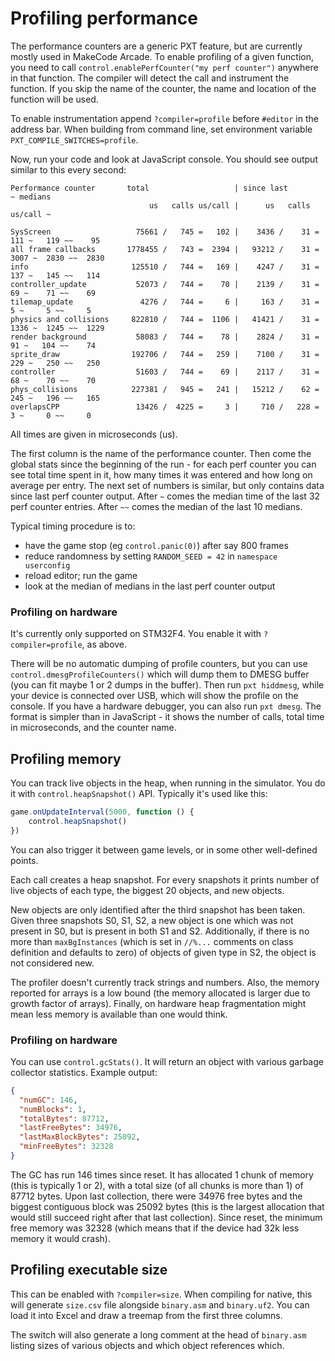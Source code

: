 # Profiling performance

The performance counters are a generic PXT feature, but are currently mostly used in MakeCode Arcade.
To enable profiling of a given function, you need to call `control.enablePerfCounter("my perf counter")`
anywhere in that function.
The compiler will detect the call and instrument the function.
If you skip the name of the counter, the name and location of the function will be used.

To enable instrumentation append `?compiler=profile` before `#editor` in the address bar.
When building from command line, set environment variable `PXT_COMPILE_SWITCHES=profile`.

Now, run your code and look at JavaScript console. You should see output similar to this
every second:

```
Performance counter       total                   | since last              ~ medians
                               us   calls us/call |      us   calls us/call ~ 

SysScreen                   75661 /   745 =   102 |    3436 /    31 =   111 ~   119 ~~    95
all frame callbacks       1778455 /   743 =  2394 |   93212 /    31 =  3007 ~  2830 ~~  2830
info                       125510 /   744 =   169 |    4247 /    31 =   137 ~   145 ~~   114
controller_update           52073 /   744 =    70 |    2139 /    31 =    69 ~    71 ~~    69
tilemap_update               4276 /   744 =     6 |     163 /    31 =     5 ~     5 ~~     5
physics and collisions     822810 /   744 =  1106 |   41421 /    31 =  1336 ~  1245 ~~  1229
render background           58083 /   744 =    78 |    2824 /    31 =    91 ~   104 ~~    74
sprite_draw                192706 /   744 =   259 |    7100 /    31 =   229 ~   250 ~~   250
controller                  51603 /   744 =    69 |    2117 /    31 =    68 ~    70 ~~    70
phys_collisions            227381 /   945 =   241 |   15212 /    62 =   245 ~   196 ~~   165
overlapsCPP                 13426 /  4225 =     3 |     710 /   228 =     3 ~     0 ~~     0
```

All times are given in microseconds (us).

The first column is the name of the performance counter.
Then come the global stats since the beginning of the run - for each perf counter
you can see total time spent in it, how many times it was entered
and how long on average per entry.
The next set of numbers is similar, but only contains data since last perf counter
output.
After `~` comes the median time of the last 32 perf counter entries.
After `~~` comes the median of the last 10 medians.

Typical timing procedure is to:
* have the game stop (eg `control.panic(0)`) after say 800 frames
* reduce randomness by setting `RANDOM_SEED = 42` in `namespace userconfig`
* reload editor; run the game
* look at the median of medians in the last perf counter output

### Profiling on hardware

It's currently only supported on STM32F4.
You enable it with `?compiler=profile`, as above.

There will be no automatic dumping of profile counters, but you can use `control.dmesgProfileCounters()`
which will dump them to DMESG buffer (you can fit maybe 1 or 2 dumps in the buffer).
Then run `pxt hiddmesg`, while your device is connected over USB, which will show the profile on the console.
If you have a hardware debugger, you can also run `pxt dmesg`.
The format is simpler than in JavaScript - it shows the number of calls, total time in microseconds, and the counter name.

## Profiling memory

You can track live objects in the heap, when running in the simulator.
You do it with `control.heapSnapshot()` API. Typically it's used like this:

```typescript
game.onUpdateInterval(5000, function () {
    control.heapSnapshot()
})
```

You can also trigger it between game levels, or in some other well-defined points.

Each call creates a heap snapshot.
For every snapshots it prints number of live objects of each type, the biggest 20 objects, and new objects.

New objects are only identified after the third snapshot has been taken.
Given three snapshots S0, S1, S2, a new object is one which was not present
in S0, but is present in both S1 and S2.
Additionally, if there is no more than `maxBgInstances` (which is set in `//%...` comments on
class definition and defaults to zero) of objects of given
type in S2, the object is not considered new.

The profiler doesn't currently track strings and numbers.
Also, the memory reported for arrays is a low bound (the memory allocated is larger due
to growth factor of arrays).
Finally, on hardware heap fragmentation might mean less memory is available than
one would think.

### Profiling on hardware

You can use `control.gcStats()`. It will return an object with various garbage collector
statistics. Example output:

```json
{
  "numGC": 146,
  "numBlocks": 1,
  "totalBytes": 87712,
  "lastFreeBytes": 34976,
  "lastMaxBlockBytes": 25092,
  "minFreeBytes": 32328
}
```

The GC has run 146 times since reset.
It has allocated 1 chunk of memory (this is typically 1 or 2), with a
total size (of all chunks is more than 1) of 87712 bytes.
Upon last collection, there were 34976 free bytes and the biggest
contiguous block was 25092 bytes (this is the largest allocation that
would still succeed right after that last collection).
Since reset, the minimum free memory was 32328
(which means that if the device had 32k less memory it would crash).

## Profiling executable size

This can be enabled with `?compiler=size`.
When compiling for native, this will generate `size.csv` file alongside
`binary.asm` and `binary.uf2`.
You can load it into Excel and draw a treemap from the first three columns. 

The switch will also generate a long comment at the head of `binary.asm`
listing sizes of various objects and which object references which.